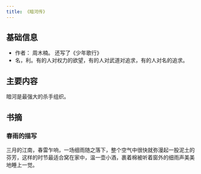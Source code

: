 ```yaml
---
title: 《暗河传》
---
```


## 基础信息
* 作者： 周木楠。 还写了《少年歌行》
* 名，利。有的人对权力的欲望，有的人对武道对追求，有的人对名的追求。

## 主要内容
暗河是最强大的杀手组织。

## 书摘
### 春雨的描写
三月的江南，春雷乍响，一场细雨随之落下，整个空气中很快就弥漫起一股泥土的芬芳，这样的时节最适合窝在家中，温一壶小酒，裹着棉被听着窗外的细雨声美美地睡上一觉。
